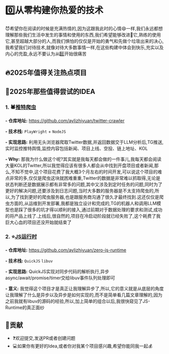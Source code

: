 # 0️⃣从零构建你热爱的技术

😈希望你在阅读的时候是充满热情的,因为这跟我此时的心情😄一样,我们永远都想理解那些我们生活中发生的事情和使用的东西,我们希望能够改进🔨它,熟练的使用它,甚至超越大部分的人,而我们惧怕的仅仅是开始的勇气和先做个垃圾出来的决心,我希望我们对待技术,就像对待大多数事情一样,在这些构建中体会到快乐,充实以及内心的充盈,永远不要认为从0️⃣开始很痛苦

## 🔥2025年值得关注热点项目


## 🚀2025年那些值得尝试的IDEA

### 1. 🕷[推特爬虫](https://github.com/aylizhiyuan/twitter-crawler)

**- 仓库地址:** https://github.com/aylizhiyuan/twitter-crawler

**- 技术栈:** `PlayWright` + `NodeJS`

**- 实现思路:** 利用无头浏览器爬取Twitter数据,并返回数据交于LLM分析后,TG推送,实时监控推特舆情,监控内容包括新闻、项目上线、空投、链上地址、KOL

**- Why:** 那我为什么做这个呢?其实就是我每天都会做的一件事儿,我每天都会阅读大量KOL的Twitter,所以我觉得应该有很多人都会从中找到开盘项目或者新闻,那么,不知不觉中,这个项目花费了我大概3个月左右的时间开发,可以说这个项目的难点非常的多,仅仅是爬虫这块就困难重重,Twitter的数据是非常难以抓取得,无论是状态判断还是数据展示都有非常多的问题,其中又涉及到定时任务的问题,同时为了更好的解决问题,还要涉及到日志问题,当时大多数的服务器是不太支持爬虫的,所以,为了找到更好的爬虫服务器,也是跟服务商沟通了很久才最终找到.这还仅仅是爬虫方面的,从运维到开发部署,我都是独立设计和完成的,TG的机器人和调用LLM模型也是踩了很多的坑才得以顺利的接入,通过前期对于数据处理的要求和测试,成功的将产品上线了.上线后,很自然的,项目在冷启动阶段就已经失败了,这个耗费了我巨大心血的项目还没开始就结束了

### 2. ⭐️[JS运行时](https://github.com/aylizhiyuan/zero-js-runtime)

**- 仓库地址:** https://github.com/aylizhiyuan/zero-js-runtime 

**- 技术栈:** `QuickJS` `libuv`

**- 实现思路:** QuickJS实现对同步代码的解析执行,异步async/await/promise/timer交给libuv事件队列处理即可

**- 意义:** 我觉得这个项目才是真正让我理解异步了,所以,它的意义就是从底层的角度让我理解了什么是异步以及异步是如何实现的,而不是简单看几篇文章理解的,因为之前我就有libuv的源码的经验,所以,加上简单的组合以后,我很快窥见了JS-Runtime的真正面纱







## 💐贡献

- ❓欢迎提交,发送PR或者创建问题
- 💻如果你有更好的Idea,或者你对我某个项目感兴趣,希望你能同我一起💰









